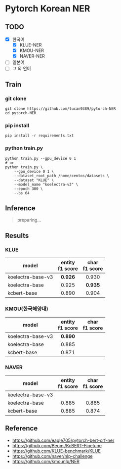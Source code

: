 # Pytorch Korean NER

## TODO

- [x] 한국어
  - [x] KLUE-NER
  - [x] KMOU-NER
  - [x] NAVER-NER
- [ ] 일본어
- [ ] 그 외 언어

## Train

### git clone

```shell
git clone https://github.com/tucan9389/pytorch-NER
cd pytorch-NER
```

### pip install

```shell
pip install -r requirements.txt
```

### python train.py

```shell
python train.py --gpu_device 0 1
# or
python train.py \
    --gpu_device 0 1 \
    --dataset_root_path /home/centos/datasets \
    --dataset "KLUE" \
    --model_name "koelectra-v3" \
    --epoch 300 \
    --bs 64
```

## Inference

> preparing...

## Results

### KLUE

model | entity<br>f1 score | char<br>f1 score
-- | :--: | :--:
koelectra-base-v3 | **0.926** | 0.930
koelectra-base | 0.925 | **0.935**
kcbert-base | 0.890 | 0.904

### KMOU(한국해양대)

model | entity<br>f1 score | char<br>f1 score
-- | :--: | :--:
koelectra-base-v3 | **0.890** |
koelectra-base | 0.885 |
kcbert-base | 0.871 |

### NAVER

model | entity<br>f1 score | char<br>f1 score
-- | :--: | :--:
koelectra-base-v3 |  |
koelectra-base | 0.885 | 0.885
kcbert-base | 0.885 | 0.874

## Reference

- https://github.com/eagle705/pytorch-bert-crf-ner
- https://github.com/Beomi/KcBERT-Finetune
- https://github.com/KLUE-benchmark/KLUE
- https://github.com/naver/nlp-challenge
- https://github.com/kmounlp/NER
